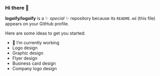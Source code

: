 ### Hi there 👋


**logoify/logoify** is a ✨ _special_ ✨ repository because its `README.md` (this file) appears on your GitHub profile.

Here are some ideas to get you started:

- 🔭 I’m currently working
- Logo design
- Graphic design
- Flyer design
- Business card design
- Company logo design

